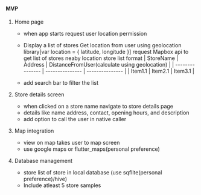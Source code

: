 #### MVP

1. Home page

   - when app starts request user location permission

   - Display a list of stores
     Get location from user using geolocation library[var location = {
     latitude,
     longitude
     }]
     request Mapbox api to get list of stores neaby location
     store list format
     | StoreName | Address | DistanceFromUser(calculate using geolocation) |
     | --------------- | --------------- | --------------- |
     | Item1.1 | Item2.1 | Item3.1 |
   - add search bar to filter the list

2. Store details screen

   - when clicked on a store name navigate to store details page
   - details like name address, contact, opening hours, and description
   - add option to call the user in native caller

3. Map integration

   - view on map takes user to map screen
   - use google maps or flutter_maps(personal preference)

4. Database management
   - store list of store in local database (use sqflite(personal preference)/hive)
   - Include atleast 5 store samples
